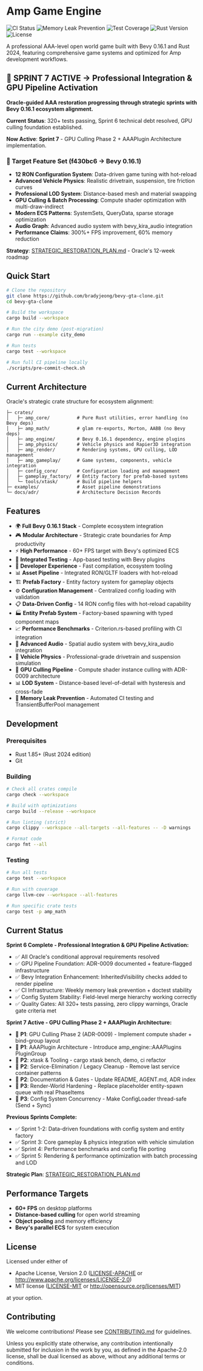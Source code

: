 # Amp Game Engine

![CI Status](https://github.com/bradyjeong/bevy-gta-clone/workflows/CI/badge.svg)
![Memory Leak Prevention](https://github.com/bradyjeong/bevy-gta-clone/workflows/Memory%20Leak%20Prevention/badge.svg)
![Test Coverage](https://codecov.io/gh/bradyjeong/bevy-gta-clone/branch/main/graph/badge.svg)
![Rust Version](https://img.shields.io/badge/rust-1.85+-blue.svg)
![License](https://img.shields.io/badge/license-MIT%20OR%20Apache--2.0-blue.svg)

A professional AAA-level open world game built with Bevy 0.16.1 and Rust 2024, featuring comprehensive game systems and optimized for Amp development workflows.

## 🎯 SPRINT 7 ACTIVE → Professional Integration & GPU Pipeline Activation

**Oracle-guided AAA restoration progressing through strategic sprints with Bevy 0.16.1 ecosystem alignment.**

**Current Status**: 320+ tests passing, Sprint 6 technical debt resolved, GPU culling foundation established.

**Now Active**: **Sprint 7** - GPU Culling Phase 2 + AAAPlugin Architecture implementation.

### 🚀 Target Feature Set (f430bc6 → Bevy 0.16.1)
- **12 RON Configuration System**: Data-driven game tuning with hot-reload
- **Advanced Vehicle Physics**: Realistic drivetrain, suspension, tire friction curves
- **Professional LOD System**: Distance-based mesh and material swapping
- **GPU Culling & Batch Processing**: Compute shader optimization with multi-draw-indirect
- **Modern ECS Patterns**: SystemSets, QueryData, sparse storage optimization
- **Audio Graph**: Advanced audio system with bevy_kira_audio integration
- **Performance Claims**: 300%+ FPS improvement, 60% memory reduction

**Strategy**: [STRATEGIC_RESTORATION_PLAN.md](docs/STRATEGIC_RESTORATION_PLAN.md) - Oracle's 12-week roadmap

## Quick Start

```bash
# Clone the repository
git clone https://github.com/bradyjeong/bevy-gta-clone.git
cd bevy-gta-clone

# Build the workspace
cargo build --workspace

# Run the city demo (post-migration)
cargo run --example city_demo

# Run tests
cargo test --workspace

# Run full CI pipeline locally
./scripts/pre-commit-check.sh
```

## Current Architecture

Oracle's strategic crate structure for ecosystem alignment:

```
├─ crates/
│   ├─ amp_core/          # Pure Rust utilities, error handling (no Bevy deps)
│   ├─ amp_math/          # glam re-exports, Morton, AABB (no Bevy deps)  
│   ├─ amp_engine/        # Bevy 0.16.1 dependency, engine plugins
│   ├─ amp_physics/       # Vehicle physics and Rapier3D integration
│   ├─ amp_render/        # Rendering systems, GPU culling, LOD management
│   ├─ amp_gameplay/      # Game systems, components, vehicle integration
│   ├─ config_core/       # Configuration loading and management
│   ├─ gameplay_factory/  # Entity factory for prefab-based systems
│   └─ tools/xtask/       # Build pipeline helpers
├─ examples/              # Asset pipeline demonstrations
└─ docs/adr/              # Architecture Decision Records
```

## Features

- 🌍 **Full Bevy 0.16.1 Stack** - Complete ecosystem integration
- 🎮 **Modular Architecture** - Strategic crate boundaries for Amp productivity  
- ⚡ **High Performance** - 60+ FPS target with Bevy's optimized ECS
- 🧪 **Integrated Testing** - App-based testing with Bevy plugins
- 🔧 **Developer Experience** - Fast compilation, ecosystem tooling
- 📊 **Asset Pipeline** - Integrated RON/GLTF loaders with hot-reload
- 🏗️ **Prefab Factory** - Entity factory system for gameplay objects
- ⚙️ **Configuration Management** - Centralized config loading with validation
- 📋 **Data-Driven Config** - 14 RON config files with hot-reload capability
- 🏭 **Entity Prefab System** - Factory-based spawning with typed component maps
- 📈 **Performance Benchmarks** - Criterion.rs-based profiling with CI integration
- 🎵 **Advanced Audio** - Spatial audio system with bevy_kira_audio integration
- 🚗 **Vehicle Physics** - Professional-grade drivetrain and suspension simulation
- 🎨 **GPU Culling Pipeline** - Compute shader instance culling with ADR-0009 architecture
- 📊 **LOD System** - Distance-based level-of-detail with hysteresis and cross-fade
- 🔧 **Memory Leak Prevention** - Automated CI testing and TransientBufferPool management

## Development

### Prerequisites

- Rust 1.85+ (Rust 2024 edition)
- Git

### Building

```bash
# Check all crates compile
cargo check --workspace

# Build with optimizations
cargo build --release --workspace

# Run linting (strict)
cargo clippy --workspace --all-targets --all-features -- -D warnings

# Format code
cargo fmt --all
```

### Testing

```bash
# Run all tests
cargo test --workspace

# Run with coverage
cargo llvm-cov --workspace --all-features

# Run specific crate tests
cargo test -p amp_math
```

## Current Status

**Sprint 6 Complete - Professional Integration & GPU Pipeline Activation:**
- ✅ All Oracle's conditional approval requirements resolved
- ✅ GPU Pipeline Foundation: ADR-0009 documented + feature-flagged infrastructure
- ✅ Bevy Integration Enhancement: InheritedVisibility checks added to render pipeline
- ✅ CI Infrastructure: Weekly memory leak prevention + doctest stability
- ✅ Config System Stability: Field-level merge hierarchy working correctly
- ✅ Quality Gates: All 320+ tests passing, zero clippy warnings, Oracle gate criteria met

**Sprint 7 Active - GPU Culling Phase 2 + AAAPlugin Architecture:**
- 🔄 **P1**: GPU Culling Phase 2 (ADR-0009) - Implement compute shader + bind-group layout
- 🔄 **P1**: AAAPlugin Architecture - Introduce amp_engine::AAAPlugins PluginGroup
- 🔄 **P2**: xtask & Tooling - cargo xtask bench, demo, ci refactor
- 🔄 **P2**: Service-Elimination / Legacy Cleanup - Remove last service container patterns
- 🔄 **P2**: Documentation & Gates - Update README, AGENT.md, ADR index
- 🔄 **P3**: Render-World Hardening - Replace placeholder entity-spawn queue with real PhaseItems
- 🔄 **P3**: Config System Concurrency - Make ConfigLoader thread-safe (Send + Sync)

**Previous Sprints Complete:**
- ✅ Sprint 1-2: Data-driven foundations with config system and entity factory
- ✅ Sprint 3: Core gameplay & physics integration with vehicle simulation
- ✅ Sprint 4: Performance benchmarks and config file porting
- ✅ Sprint 5: Rendering & performance optimization with batch processing and LOD

**Strategic Plan**: [STRATEGIC_RESTORATION_PLAN.md](docs/STRATEGIC_RESTORATION_PLAN.md)

## Performance Targets

- **60+ FPS** on desktop platforms
- **Distance-based culling** for open world streaming
- **Object pooling** and memory efficiency
- **Bevy's parallel ECS** for system execution

## License

Licensed under either of

- Apache License, Version 2.0 ([LICENSE-APACHE](LICENSE-APACHE) or http://www.apache.org/licenses/LICENSE-2.0)
- MIT license ([LICENSE-MIT](LICENSE-MIT) or http://opensource.org/licenses/MIT)

at your option.

## Contributing

We welcome contributions! Please see [CONTRIBUTING.md](CONTRIBUTING.md) for guidelines.

Unless you explicitly state otherwise, any contribution intentionally submitted for inclusion in the work by you, as defined in the Apache-2.0 license, shall be dual licensed as above, without any additional terms or conditions.
